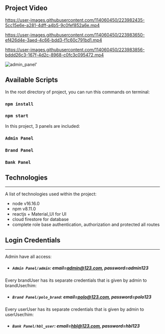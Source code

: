 ## Project Video
https://user-images.githubusercontent.com/114060450/223982435-5cc15e6e-a281-4dff-a4b5-9c0fef852a6e.mp4

https://user-images.githubusercontent.com/114060450/223983650-ef426d4e-3aed-4c66-bdd3-f1c60c791bd1.mp4

https://user-images.githubusercontent.com/114060450/223983856-bddd26c3-167f-4d2c-8968-c0fc3c095472.mp4

![admin_panel'](https://user-images.githubusercontent.com/114060450/223984537-9a75353e-752e-4da1-8114-d138443bd898.png)

## Available Scripts

In the root directory of project, you can run this commands on terminal:
### `npm install`
### `npm start`

In this project, 3 panels are included:
### `Admin Panel`
### `Brand Panel`
### `Bank Panel`

## Technologies
***
A list of technologies used within the project:
* node v16.16.0
* npm v8.11.0
* reactjs + Material_UI for UI 
* cloud firestore for database
* complete role base authentication, authorization and protected all routes

## Login Credentials
***
Admin have all access:
* ##### `Admin Panel/admin`: email=admin@123.com, password=admin123

Every brandUser has its separate credentials that is given by admin to brandUser/him:
* ##### `Brand Panel/polo_brand`: email=polo@123.com, password=polo123

Every userUser has its separate credentials that is given by admin to userUser/him:
* ##### `Bank Panel/hbl_user`: email=hbl@123.com, password=hbl123
